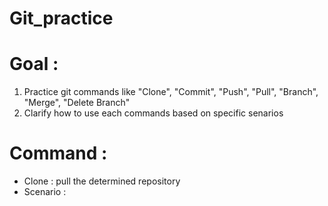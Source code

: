 # Git_practice

# Goal : 
1. Practice git commands like "Clone", "Commit", "Push", "Pull", "Branch", "Merge", "Delete Branch"
2. Clarify how to use each commands based on specific senarios

# Command :

* Clone : pull the determined repository 
* Scenario : 


